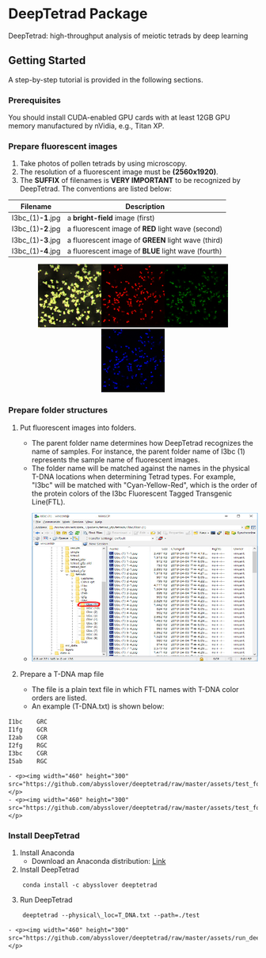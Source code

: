 # DeepTetrad Package

DeepTetrad: high-throughput analysis of meiotic tetrads by deep learning

## Getting Started
A step-by-step tutorial is provided in the following sections.

### Prerequisites
You should install CUDA-enabled GPU cards with at least 12GB GPU memory manufactured by nVidia, e.g., Titan XP.

### Prepare fluorescent images

1. Take photos of pollen tetrads by using microscopy.
2. The resolution of a fluorescent image must be **(2560x1920)**.
3. The **SUFFIX** of filenames is **VERY IMPORTANT** to be recognized by DeepTetrad. The conventions are listed below:

<p align="center">

|  Filename        |  Description  |
|------------ | -------------
|  I3bc_(1)**-1**.jpg      |  a **bright-field** image (first)  |
|  I3bc_(1)**-2**.jpg      |  a fluorescent image of **RED** light wave (second)  |
|  I3bc_(1)**-3**.jpg |  a fluorescent image of **GREEN** light wave (third)  |
|  I3bc_(1)**-4**.jpg |  a fluorescent image of **BLUE** light wave (fourth)  |   

</p>
<p align="center"><img width="128" height="128" src="https://github.com/abysslover/deeptetrad/raw/master/assets/I3bc_(1)-1.jpg"><img width="128" height="128" src="https://github.com/abysslover/deeptetrad/raw/master/assets/I3bc_(1)-2.jpg"><img width="128" height="128" src="https://github.com/abysslover/deeptetrad/raw/master/assets/I3bc_(1)-3.jpg"><img width="128" height="128" src="https://github.com/abysslover/deeptetrad/raw/master/assets/I3bc_(1)-4.jpg"></p>

### Prepare folder structures
1. Put fluorescent images into folders.
    - The parent folder name determines how DeepTetrad recognizes the name of samples. For instance, the parent folder name of I3bc (1) represents the sample name of fluorescent images.
    - The folder name will be matched against the names in the physical T-DNA locations when determining Tetrad types. For example, "I3bc" will be matched with "Cyan-Yellow-Red", which is the order of the protein colors of the I3bc Fluorescent Tagged Transgenic Line(FTL).
    - <p><img width="460" height="300" src="https://github.com/abysslover/deeptetrad/raw/master/assets/folder_structure.jpg"></p>

2. Prepare a T-DNA map file
    - The file is a plain text file in which FTL names with T-DNA color orders are listed.
    - An example (T-DNA.txt) is shown below:
```
I1bc	GRC
I1fg	GCR
I2ab	CGR
I2fg	RGC
I3bc	CGR
I5ab	RGC
```
    - <p><img width="460" height="300" src="https://github.com/abysslover/deeptetrad/raw/master/assets/test_folder_files_00.jpg"></p>
    - <p><img width="460" height="300" src="https://github.com/abysslover/deeptetrad/raw/master/assets/test_folder_files_01.jpg"></p>


### Install DeepTetrad
1. Install Anaconda
   - Download an Anaconda distribution: [Link](https://www.anaconda.com/distribution/)
2. Install DeepTetrad
```
	conda install -c abysslover deeptetrad
```
3. Run DeepTetrad
```
	deeptetrad --physical\_loc=T_DNA.txt --path=./test
```
    - <p><img width="460" height="300" src="https://github.com/abysslover/deeptetrad/raw/master/assets/run_deeptetrad.jpg"></p>
